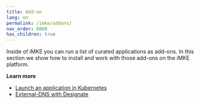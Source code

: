 ```yaml
---
title: Add-on
lang: en
permalink: /imke/addons/
nav_order: 8000
has_children: true
---
```


Inside of iMKE you can run a list of curated applications as add-ons. In this section we show how to install and work with those add-ons on the iMKE platform.

**Learn more**
* [Launch an application in Kubernetes](/imke/k8sapplications/runningapplications/)
* [External-DNS with Designate](/imke/k8sapplications/externaldnsanddesignate/)
